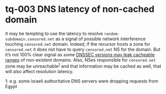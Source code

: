 # tq-003 DNS latency of non-cached domain

It may be tempting to use the latency to resolve
`random-subdomain.censored.net` as a signal of possible network interference
touching `censored.net` domain. Indeed, if the recursor hosts a zone for
`censored.net` it does not have to query `censored.net` NS for the domain. But
it’s not 100% clear signal as some [DNSSEC versions may leak cacheable ranges](https://blog.cloudflare.com/dnssec-complexities-and-considerations/)
of non-existent domains. Also, NSes responsible for `censored.net` zone may be
unreachable<sup>[1](#fn1)</sup> and that information may be cached as well, that will also affect
resolution latency.

<a name="fn1">1</a>: e.g. some israeli authoritative DNS servers were dropping requests from Egypt
